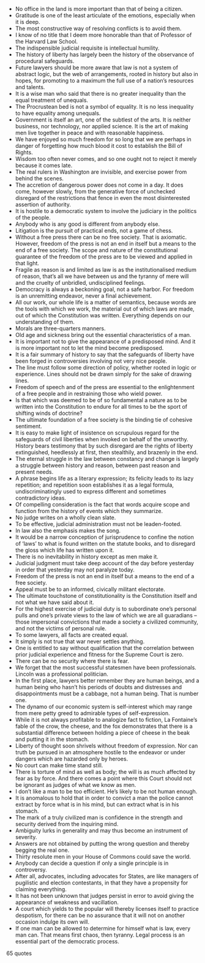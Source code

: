  - No office in the land is more important than that of being a citizen.
 - Gratitude is one of the least articulate of the emotions, especially when it is deep.
 - The most constructive way of resolving conflicts is to avoid them.
 - I know of no title that I deem more honorable than that of Professor of the Harvard Law School.
 - The indispensible judicial requisite is intellectual humility.
 - The history of liberty has largely been the history of the observance of procedural safeguards.
 - Future lawyers should be more aware that law is not a system of abstract logic, but the web of arrangements, rooted in history but also in hopes, for promoting to a maximum the full use of a nation’s resources and talents.
 - It is a wise man who said that there is no greater inequality than the equal treatment of unequals.
 - The Procrustean bed is not a symbol of equality. It is no less inequality to have equality among unequals.
 - Government is itself an art, one of the subtlest of the arts. It is neither business, nor technology, nor applied science. It is the art of making men live together in peace and with reasonable happiness.
 - We have enjoyed so much freedom for so long that we are perhaps in danger of forgetting how much blood it cost to establish the Bill of Rights.
 - Wisdom too often never comes, and so one ought not to reject it merely because it comes late.
 - The real rulers in Washington are invisible, and exercise power from behind the scenes.
 - The accretion of dangerous power does not come in a day. It does come, however slowly, from the generative force of unchecked disregard of the restrictions that fence in even the most disinterested assertion of authority.
 - It is hostile to a democratic system to involve the judiciary in the politics of the people.
 - Anybody who is any good is different from anybody else.
 - Litigation is the pursuit of practical ends, not a game of chess.
 - Without a free press there can be no free society. That is axiomatic. However, freedom of the press is not an end in itself but a means to the end of a free society. The scope and nature of the constitutional guarantee of the freedom of the press are to be viewed and applied in that light.
 - Fragile as reason is and limited as law is as the institutionalised medium of reason, that’s all we have between us and the tyranny of mere will and the cruelty of unbridled, undisciplined feelings.
 - Democracy is always a beckoning goal, not a safe harbor. For freedom is an unremitting endeavor, never a final achievement.
 - All our work, our whole life is a matter of semantics, because words are the tools with which we work, the material out of which laws are made, out of which the Constitution was written. Everything depends on our understanding of them.
 - Morals are three-quarters manners.
 - Old age and sickness bring out the essential characteristics of a man.
 - It is important not to give the appearance of a predisposed mind. And it is more important not to let the mind become predisposed.
 - It is a fair summary of history to say that the safeguards of liberty have been forged in controversies involving not very nice people.
 - The line must follow some direction of policy, whether rooted in logic or experience. Lines should not be drawn simply for the sake of drawing lines.
 - Freedom of speech and of the press are essential to the enlightenment of a free people and in restraining those who wield power.
 - Is that which was deemed to be of so fundamental a nature as to be written into the Constitution to endure for all times to be the sport of shifting winds of doctrine?
 - The ultimate foundation of a free society is the binding tie of cohesive sentiment.
 - It is easy to make light of insistence on scrupulous regard for the safeguards of civil liberties when invoked on behalf of the unworthy. History bears testimony that by such disregard are the rights of liberty extinguished, heedlessly at first, then stealthily, and brazenly in the end.
 - The eternal struggle in the law between constancy and change is largely a struggle between history and reason, between past reason and present needs.
 - A phrase begins life as a literary expression; its felicity leads to its lazy repetition; and repetition soon establishes it as a legal formula, undiscriminatingly used to express different and sometimes contradictory ideas.
 - Of compelling consideration is the fact that words acquire scope and function from the history of events which they summarize.
 - No judge writes on a wholly clean slate.
 - To be effective, judicial administration must not be leaden-footed.
 - In law also the emphasis makes the song.
 - It would be a narrow conception of jurisprudence to confine the notion of ‘laws’ to what is found written on the statute books, and to disregard the gloss which life has written upon it.
 - There is no inevitability in history except as men make it.
 - Judicial judgment must take deep account of the day before yesterday in order that yesterday may not paralyze today.
 - Freedom of the press is not an end in itself but a means to the end of a free society.
 - Appeal must be to an informed, civically militant electorate.
 - The ultimate touchstone of constitutionality is the Constitution itself and not what we have said about it.
 - For the highest exercise of judicial duty is to subordinate one’s personal pulls and one’s private views to the law of which we are all guaradians – those impersonal convictions that made a society a civilized community, and not the victims of personal rule.
 - To some lawyers, all facts are created equal.
 - It simply is not true that war never settles anything.
 - One is entitled to say without qualification that the correlation between prior judicial experience and fitness for the Supreme Court is zero.
 - There can be no security where there is fear.
 - We forget that the most successful statesmen have been professionals. Lincoln was a professional politician.
 - In the first place, lawyers better remember they are human beings, and a human being who hasn’t his periods of doubts and distresses and disappointments must be a cabbage, not a human being. That is number one.
 - The dynamo of our economic system is self-interest which may range from mere petty greed to admirable types of self-expression.
 - While it is not always profitable to analogize fact to fiction, La Fontaine’s fable of the crow, the cheese, and the fox demonstrates that there is a substantial difference between holding a piece of cheese in the beak and putting it in the stomach.
 - Liberty of thought soon shrivels without freedom of expression. Nor can truth be pursued in an atmosphere hostile to the endeavor or under dangers which are hazarded only by heroes.
 - No court can make time stand still.
 - There is torture of mind as well as body; the will is as much affected by fear as by force. And there comes a point where this Court should not be ignorant as judges of what we know as men.
 - I don’t like a man to be too efficient. He’s likely to be not human enough.
 - It is anomalous to hold that in order to convict a man the police cannot extract by force what is in his mind, but can extract what is in his stomach.
 - The mark of a truly civilized man is confidence in the strength and security derived from the inquiring mind.
 - Ambiguity lurks in generality and may thus become an instrument of severity.
 - Answers are not obtained by putting the wrong question and thereby begging the real one.
 - Thirty resolute men in your House of Commons could save the world.
 - Anybody can decide a question if only a single principle is in controversy.
 - After all, advocates, including advocates for States, are like managers of pugilistic and election contestants, in that they have a propensity for claiming everything.
 - It has not been unknown that judges persist in error to avoid giving the appearance of weakness and vacillation.
 - A court which yields to the popular will thereby licenses itself to practice despotism, for there can be no assurance that it will not on another occasion indulge its own will.
 - If one man can be allowed to determine for himself what is law, every man can. That means first chaos, then tyranny. Legal process is an essential part of the democratic process.

65 quotes